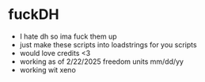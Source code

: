 # fuckDH
- I hate dh so ima fuck them up
- just make these scripts into loadstrings for you scripts
- would love credits <3
- working as of 2/22/2025 freedom units mm/dd/yy
- working wit xeno
